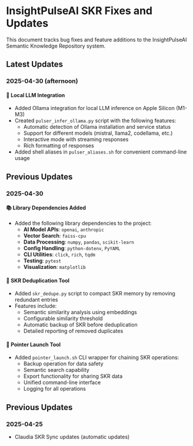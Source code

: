 # InsightPulseAI SKR Fixes and Updates

This document tracks bug fixes and feature additions to the InsightPulseAI Semantic Knowledge Repository system.

## Latest Updates

### 2025-04-30 (afternoon)

#### 🤖 Local LLM Integration
- Added Ollama integration for local LLM inference on Apple Silicon (M1-M3)
- Created `pulser_infer_ollama.py` script with the following features:
  - Automatic detection of Ollama installation and service status
  - Support for different models (mistral, llama2, codellama, etc.)
  - Interactive mode with streaming responses
  - Rich formatting of responses
- Added shell aliases in `pulser_aliases.sh` for convenient command-line usage

## Previous Updates

### 2025-04-30

#### 📚 Library Dependencies Added
- Added the following library dependencies to the project:
  - **AI Model APIs**: `openai`, `anthropic`
  - **Vector Search**: `faiss-cpu`
  - **Data Processing**: `numpy`, `pandas`, `scikit-learn`
  - **Config Handling**: `python-dotenv`, `PyYAML`
  - **CLI Utilities**: `click`, `rich`, `tqdm`
  - **Testing**: `pytest`
  - **Visualization**: `matplotlib`

#### 🧹 SKR Deduplication Tool
- Added `skr_dedupe.py` script to compact SKR memory by removing redundant entries
- Features include:
  - Semantic similarity analysis using embeddings
  - Configurable similarity threshold
  - Automatic backup of SKR before deduplication
  - Detailed reporting of removed duplicates

#### 🔗 Pointer Launch Tool
- Added `pointer_launch.sh` CLI wrapper for chaining SKR operations:
  - Backup operation for data safety
  - Semantic search capability
  - Export functionality for sharing SKR data
  - Unified command-line interface
  - Logging for all operations

## Previous Updates

### 2025-04-25
- Claudia SKR Sync updates (automatic updates)